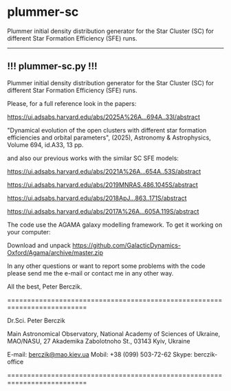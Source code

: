 # plummer-sc
Plummer initial density distribution generator for the Star Cluster (SC) for different Star Formation Efficiency (SFE) runs. 

---------------------
!!! plummer-sc.py !!!
---------------------

Plummer initial density distribution generator for the Star Cluster (SC) 
for different Star Formation Efficiency (SFE) runs. 

Please, for a full reference look in the papers:

https://ui.adsabs.harvard.edu/abs/2025A%26A...694A..33I/abstract

"Dynamical evolution of the open clusters with different star formation 
efficiencies and orbital parameters", (2025), Astronomy & Astrophysics, 
Volume 694, id.A33, 13 pp.

and also our previous works with the similar SC SFE models:

https://ui.adsabs.harvard.edu/abs/2021A%26A...654A..53S/abstract

https://ui.adsabs.harvard.edu/abs/2019MNRAS.486.1045S/abstract

https://ui.adsabs.harvard.edu/abs/2018ApJ...863..171S/abstract

https://ui.adsabs.harvard.edu/abs/2017A%26A...605A.119S/abstract

The code use the AGAMA galaxy modelling framework. To get it working on your computer:

Download and unpack https://github.com/GalacticDynamics-Oxford/Agama/archive/master.zip

In any other questions or want to report some problems with the code please send me the 
e-mail or contact me in any other way.

All the best, Peter Berczik.

==========================================================================

Dr.Sci. Peter Berczik

Main Astronomical Observatory, National Academy of Sciences of Ukraine, 
MAO/NASU, 27 Akademika Zabolotnoho St., 03143 Kyiv, Ukraine

E-mail: berczik@mao.kiev.ua 
Mobil: +38 (099) 503-72-62 
Skype: berczik-office

==========================================================================
